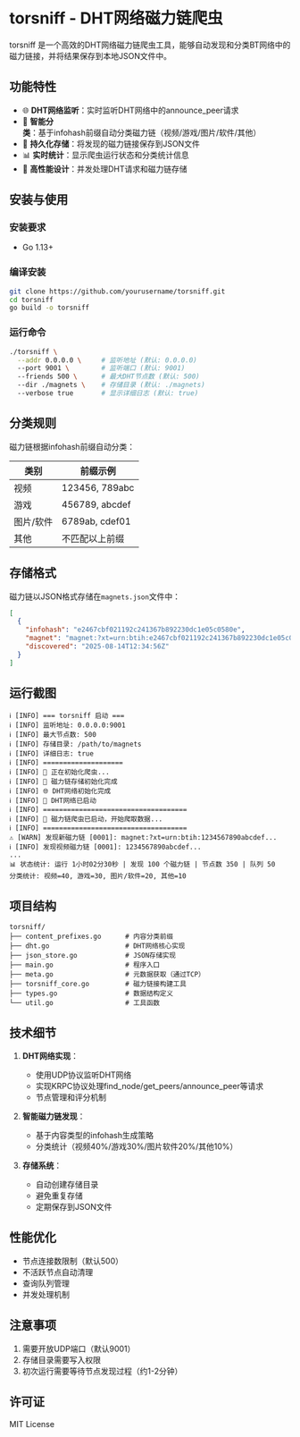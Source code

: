 # torsniff - DHT网络磁力链爬虫

torsniff 是一个高效的DHT网络磁力链爬虫工具，能够自动发现和分类BT网络中的磁力链接，并将结果保存到本地JSON文件中。

## 功能特性

- 🌐 **DHT网络监听**：实时监听DHT网络中的announce_peer请求
- 🧩 **智能分类**：基于infohash前缀自动分类磁力链（视频/游戏/图片/软件/其他）
- 💾 **持久化存储**：将发现的磁力链接保存到JSON文件
- 📊 **实时统计**：显示爬虫运行状态和分类统计信息
- 🚀 **高性能设计**：并发处理DHT请求和磁力链存储

## 安装与使用

### 安装要求
- Go 1.13+

### 编译安装
```bash
git clone https://github.com/yourusername/torsniff.git
cd torsniff
go build -o torsniff
```

### 运行命令
```bash
./torsniff \
  --addr 0.0.0.0 \     # 监听地址 (默认: 0.0.0.0)
  --port 9001 \        # 监听端口 (默认: 9001)
  --friends 500 \      # 最大DHT节点数 (默认: 500)
  --dir ./magnets \    # 存储目录 (默认: ./magnets)
  --verbose true       # 显示详细日志 (默认: true)
```

## 分类规则

磁力链根据infohash前缀自动分类：

| 类别        | 前缀示例      |
|-------------|--------------|
| 视频        | 123456, 789abc |
| 游戏        | 456789, abcdef |
| 图片/软件   | 6789ab, cdef01 |
| 其他        | 不匹配以上前缀 |

## 存储格式

磁力链以JSON格式存储在`magnets.json`文件中：

```json
[
  {
    "infohash": "e2467cbf021192c241367b892230dc1e05c0580e",
    "magnet": "magnet:?xt=urn:btih:e2467cbf021192c241367b892230dc1e05c0580e&tr=udp://...",
    "discovered": "2025-08-14T12:34:56Z"
  }
]
```

## 运行截图

```
ℹ️ [INFO] === torsniff 启动 ===
ℹ️ [INFO] 监听地址: 0.0.0.0:9001
ℹ️ [INFO] 最大节点数: 500
ℹ️ [INFO] 存储目录: /path/to/magnets
ℹ️ [INFO] 详细日志: true
ℹ️ [INFO] ====================
ℹ️ [INFO] 🌱 正在初始化爬虫...
ℹ️ [INFO] 💾 磁力链存储初始化完成
ℹ️ [INFO] 🌐 DHT网络初始化完成
ℹ️ [INFO] 🚀 DHT网络已启动
ℹ️ [INFO] ====================================
ℹ️ [INFO] 🏁 磁力链爬虫已启动，开始爬取数据...
ℹ️ [INFO] ====================================
⚠️ [WARN] 发现新磁力链 [0001]: magnet:?xt=urn:btih:1234567890abcdef...
ℹ️ [INFO] 发现视频磁力链 [0001]: 1234567890abcdef...
...
📊 状态统计: 运行 1小时02分30秒 | 发现 100 个磁力链 | 节点数 350 | 队列 50
分类统计: 视频=40, 游戏=30, 图片/软件=20, 其他=10
```

## 项目结构

```
torsniff/
├── content_prefixes.go      # 内容分类前缀
├── dht.go                   # DHT网络核心实现
├── json_store.go            # JSON存储实现
├── main.go                  # 程序入口
├── meta.go                  # 元数据获取（通过TCP）
├── torsniff_core.go         # 磁力链接构建工具
├── types.go                 # 数据结构定义
└── util.go                  # 工具函数
```

## 技术细节

1. **DHT网络实现**：
   - 使用UDP协议监听DHT网络
   - 实现KRPC协议处理find_node/get_peers/announce_peer等请求
   - 节点管理和评分机制

2. **智能磁力链发现**：
   - 基于内容类型的infohash生成策略
   - 分类统计（视频40%/游戏30%/图片软件20%/其他10%）

3. **存储系统**：
   - 自动创建存储目录
   - 避免重复存储
   - 定期保存到JSON文件

## 性能优化

- 节点连接数限制（默认500）
- 不活跃节点自动清理
- 查询队列管理
- 并发处理机制

## 注意事项

1. 需要开放UDP端口（默认9001）
2. 存储目录需要写入权限
3. 初次运行需要等待节点发现过程（约1-2分钟）

## 许可证

MIT License